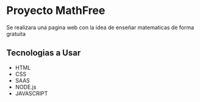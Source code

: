 <h1>Proyecto MathFree</h1>
<p>Se realizara una pagina web con la idea de enseñar matematicas de forma gratuita</p>
<h2>Tecnologias a Usar</h2>
<ul>
<li>HTML</li>
<li>CSS</li>
<li>SAAS</li>
<li>NODE.js</li>
<li>JAVASCRIPT</li>
</ul>